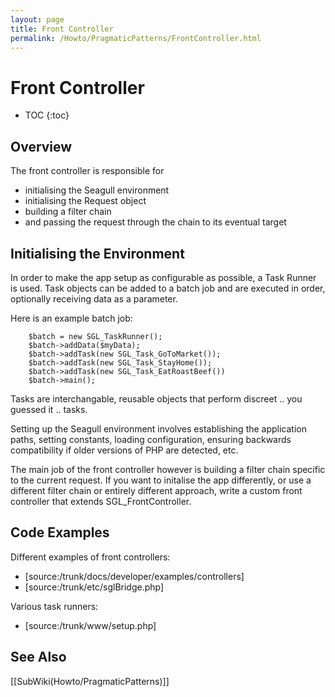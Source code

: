 ```yaml
---
layout: page
title: Front Controller
permalink: /Howto/PragmaticPatterns/FrontController.html
---
```


<!-- Name: Howto/PragmaticPatterns/FrontController -->
<!-- Version: 3 -->
<!-- Last-Modified: 2006/04/02 17:07:49 -->
<!-- Author: demian -->

# Front Controller
* TOC
{:toc}

## Overview
The front controller is responsible for 
 * initialising the Seagull environment
 * initialising the Request object
 * building a filter chain 
 * and passing the request through the chain to its eventual target

## Initialising the Environment
In order to make the app setup as configurable as possible, a Task Runner is used.  Task objects can be added to a batch job and are executed in order, optionally receiving data as a parameter.

Here is an example batch job:


	    $batch = new SGL_TaskRunner();
	    $batch->addData($myData);
	    $batch->addTask(new SGL_Task_GoToMarket());
	    $batch->addTask(new SGL_Task_StayHome());
	    $batch->addTask(new SGL_Task_EatRoastBeef())
	    $batch->main();

Tasks are interchangable, reusable objects that perform discreet .. you guessed it .. tasks.

Setting up the Seagull environment involves establishing the application paths, setting constants, loading configuration, ensuring backwards compatibility if older versions of PHP are detected, etc.

The main job of the front controller however is building a filter chain specific to the current request.  If you want to initalise the app differently, or use a different filter chain or entirely different approach, write a custom front controller that extends SGL\_FrontController.

## Code Examples
Different examples of front controllers:
 * [source:/trunk/docs/developer/examples/controllers]
 * [source:/trunk/etc/sglBridge.php]

Various task runners:
 * [source:/trunk/www/setup.php]

## See Also
[[SubWiki(Howto/PragmaticPatterns)]]
